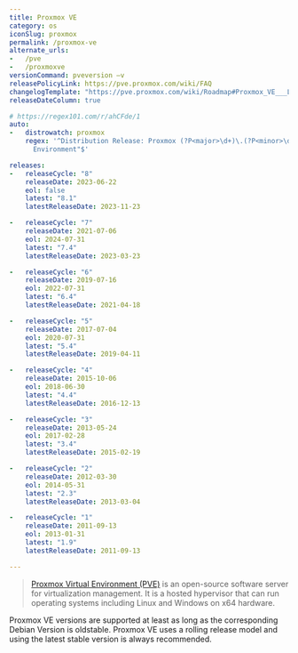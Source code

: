 ```yaml
---
title: Proxmox VE
category: os
iconSlug: proxmox
permalink: /proxmox-ve
alternate_urls:
-   /pve
-   /proxmoxve
versionCommand: pveversion –v
releasePolicyLink: https://pve.proxmox.com/wiki/FAQ
changelogTemplate: "https://pve.proxmox.com/wiki/Roadmap#Proxmox_VE___LATEST__"
releaseDateColumn: true

# https://regex101.com/r/ahCFde/1
auto:
-   distrowatch: proxmox
    regex: '^Distribution Release: Proxmox (?P<major>\d+)\.(?P<minor>\d+) "Virtual
      Environment"$'

releases:
-   releaseCycle: "8"
    releaseDate: 2023-06-22
    eol: false
    latest: "8.1"
    latestReleaseDate: 2023-11-23

-   releaseCycle: "7"
    releaseDate: 2021-07-06
    eol: 2024-07-31
    latest: "7.4"
    latestReleaseDate: 2023-03-23

-   releaseCycle: "6"
    releaseDate: 2019-07-16
    eol: 2022-07-31
    latest: "6.4"
    latestReleaseDate: 2021-04-18

-   releaseCycle: "5"
    releaseDate: 2017-07-04
    eol: 2020-07-31
    latest: "5.4"
    latestReleaseDate: 2019-04-11

-   releaseCycle: "4"
    releaseDate: 2015-10-06
    eol: 2018-06-30
    latest: "4.4"
    latestReleaseDate: 2016-12-13

-   releaseCycle: "3"
    releaseDate: 2013-05-24
    eol: 2017-02-28
    latest: "3.4"
    latestReleaseDate: 2015-02-19

-   releaseCycle: "2"
    releaseDate: 2012-03-30
    eol: 2014-05-31
    latest: "2.3"
    latestReleaseDate: 2013-03-04

-   releaseCycle: "1"
    releaseDate: 2011-09-13
    eol: 2013-01-31
    latest: "1.9"
    latestReleaseDate: 2011-09-13

---
```


> [Proxmox Virtual Environment (PVE)](https://www.proxmox.com/en/proxmox-ve) is an open-source
> software server for virtualization management. It is a hosted hypervisor that can run operating
> systems including Linux and Windows on x64 hardware.

Proxmox VE versions are supported at least as long as the corresponding Debian Version is oldstable.
Proxmox VE uses a rolling release model and using the latest stable version is always recommended.

